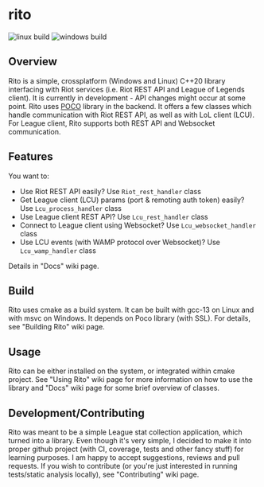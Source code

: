 # rito

![linux build](https://github.com/bartekprtc/rito/actions/workflows/linux_gcc_13.yml/badge.svg)
![windows build](https://github.com/bartekprtc/rito/actions/workflows/windows_cl.yml/badge.svg)

## Overview

Rito is a simple, crossplatform (Windows and Linux) C++20 library interfacing with Riot services (i.e. Riot REST API and League of Legends client). It is currently in development - API changes might occur at some point. Rito uses [POCO](https://github.com/pocoproject/poco) library in the backend. It offers a few classes which handle communication with Riot REST API, as well as with LoL client (LCU). For League client, Rito supports both REST API and Websocket communication.

## Features

You want to:
- Use Riot REST API easily? Use `Riot_rest_handler` class
- Get League client (LCU) params (port & remoting auth token) easily? Use `Lcu_process_handler` class
- Use League client REST API? Use `Lcu_rest_handler` class
- Connect to League client using Websocket? Use `Lcu_websocket_handler` class
- Use LCU events (with WAMP protocol over Websocket)? Use `Lcu_wamp_handler` class

Details in "Docs" wiki page.

## Build
Rito uses cmake as a build system. It can be built with gcc-13 on Linux and with msvc on Windows. It depends on Poco library (with SSL). For details, see "Building Rito" wiki page.

## Usage
Rito can be either installed on the system, or integrated within cmake project. See "Using Rito" wiki page for more information on how to use the library and "Docs" wiki page for some brief overview of classes.

## Development/Contributing
Rito was meant to be a simple League stat collection application, which turned into a library. Even though it's very simple, I decided to make it into proper github project (with CI, coverage, tests and other fancy stuff) for learning purposes. I am happy to accept suggestions, reviews and pull requests. If you wish to contribute (or you're just interested in running tests/static analysis locally), see "Contributing" wiki page.
